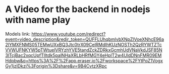 # A  Video for the backend in nodejs with name play

Models link: https://www.youtube.com/redirect?event=video_description&redir_token=QUFFLUhqbmlvbXNpZlVoeXNhcE96a2lYMXFNMS05TEMwUXxBQ3Jtc0trX09CelRMdlhKUzNOSTh2QzRYWTZTcVVWUFNKYW5pTWtuelVRYzhYVE5tandZckZDRkxGcmhUdVNaVkdJSF85N3lTcjBac2xqcUpfTlItdk5palNHaXRLbHRfMGY4eHplT2w4UldDNnFMR09EMHdpbw&q=https%3A%2F%2Fapp.eraser.io%2Fworkspace%2FYtPqZ1VogxGy1jzIDkzj%3Forigin%3Dshare&v=9B4CvtzXRpc
